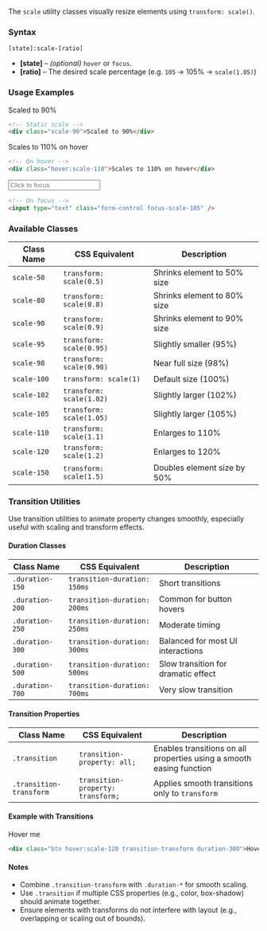 The `scale` utility classes visually resize elements using `transform: scale()`. 


### Syntax

```
[state]:scale-[ratio]
```

* **\[state]** – *(optional)* `hover` or `focus`.
* **\[ratio]** – The desired scale percentage (e.g. `105` → 105% → `scale(1.05)`)


### Usage Examples

<div class="scale-90 w-fit mt-4 border rounded p-2">Scaled to 90%</div>

```html
<!-- Static scale -->
<div class="scale-90">Scaled to 90%</div>
```

<div class="hover:scale-110 w-fit mt-4 border rounded p-2">Scales to 110% on hover</div>

```html
<!-- On hover -->
<div class="hover:scale-110">Scales to 110% on hover</div>
```

<input type="text" class="form-control focus:scale-105 w-fit mt-4 p-2" placeholder="Click to focus"/>

```html
<!-- On focus -->
<input type="text" class="form-control focus-scale-105" />
```



### Available Classes

| Class Name  | CSS Equivalent           | Description                 |
| ----------- | ------------------------ | --------------------------- |
| `scale-50`  | `transform: scale(0.5)`  | Shrinks element to 50% size |
| `scale-80`  | `transform: scale(0.8)`  | Shrinks element to 80% size |
| `scale-90`  | `transform: scale(0.9)`  | Shrinks element to 90% size |
| `scale-95`  | `transform: scale(0.95)` | Slightly smaller (95%)      |
| `scale-98`  | `transform: scale(0.98)` | Near full size (98%)        |
| `scale-100` | `transform: scale(1)`    | Default size (100%)         |
| `scale-102` | `transform: scale(1.02)` | Slightly larger (102%)      |
| `scale-105` | `transform: scale(1.05)` | Slightly larger (105%)      |
| `scale-110` | `transform: scale(1.1)`  | Enlarges to 110%            |
| `scale-120` | `transform: scale(1.2)`  | Enlarges to 120%            |
| `scale-150` | `transform: scale(1.5)`  | Doubles element size by 50% |















### Transition Utilities

Use transition utilities to animate property changes smoothly, especially useful with scaling and transform effects.

#### Duration Classes

| Class Name      | CSS Equivalent                  | Description                         |
| --------------- | ------------------------------- | ----------------------------------- |
| `.duration-150` | `transition-duration: 150ms`    | Short transitions                   |
| `.duration-200` | `transition-duration: 200ms`    | Common for button hovers            |
| `.duration-250` | `transition-duration: 250ms`    | Moderate timing                     |
| `.duration-300` | `transition-duration: 300ms`    | Balanced for most UI interactions   |
| `.duration-500` | `transition-duration: 500ms`    | Slow transition for dramatic effect |
| `.duration-700` | `transition-duration: 700ms`    | Very slow transition |


#### Transition Properties


| Class Name              | CSS Equivalent   | Description |
| --- | --- | --- |
| `.transition`           | `transition-property: all;`       | Enables transitions on all properties using a smooth easing function     |
| `.transition-transform` | `transition-property: transform;` | Applies smooth transitions only to `transform` |


#### Example with Transitions


<div class="btn hover:scale-120 transition-transform duration-300 w-fit mt-4 border rounded p-2">Hover me</div>


```html
<div class="btn hover:scale-120 transition-transform duration-300">Hover me</div>
```


#### Notes

* Combine `.transition-transform` with `.duration-*` for smooth scaling.
* Use `.transition` if multiple CSS properties (e.g., color, box-shadow) should animate together.
* Ensure elements with transforms do not interfere with layout (e.g., overlapping or scaling out of bounds).
